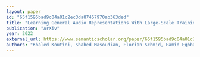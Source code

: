 ```yaml
---
layout: paper
id: "65f1595bad9c04a01c2ec3da87467970ab363ded"
title: "Learning General Audio Representations With Large-Scale Training Of Patchout Audio Transformers"
publication: "ArXiv"
year: 2022
external_url: https://www.semanticscholar.org/paper/65f1595bad9c04a01c2ec3da87467970ab363ded
authors: "Khaled Koutini, Shahed Masoudian, Florian Schmid, Hamid Eghbal-zadeh, Jan Schluter, G. Widmer"
---
```

